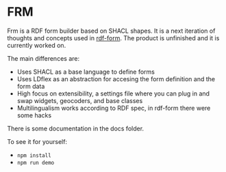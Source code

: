 # FRM

Frm is a RDF form builder based on SHACL shapes.
It is a next iteration of thoughts and concepts used in [rdf-form](https://github.com/danielbeeke/rdf-form).
The product is unfinished and it is currently worked on.

The main differences are:

- Uses SHACL as a base language to define forms
- Uses LDflex as an abstraction for accesing the form definition and the form data
- High focus on extensibility, a settings file where you can plug in and swap widgets, geocoders, and base classes
- Multilingualism works according to RDF spec, in rdf-form there were some hacks

There is some documentation in the docs folder.

To see it for yourself:

- `npm install`
- `npm run demo`